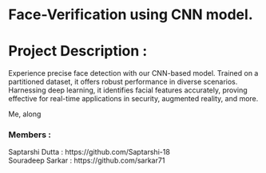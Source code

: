 # Face-Verification using CNN model. #
<h1>Project Description :</h1>
<p>
  Experience precise face detection with our CNN-based model. Trained on a partitioned dataset, it offers robust performance     in diverse scenarios. Harnessing deep learning, it identifies facial features accurately, proving effective for real-time      applications in security, augmented reality, and more.</p>
<p>Me, along </p>

### Members : 
<p>
  Saptarshi Dutta : https://github.com/Saptarshi-18 <br>
  Souradeep Sarkar : https://github.com/sarkar71
</p>
